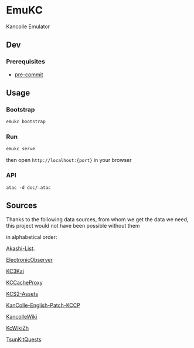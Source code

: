 # EmuKC

Kancolle Emulator

## Dev

### Prerequisites

- [pre-commit](https://pre-commit.com/)

## Usage

### Bootstrap

```bash
emukc bootstrap
```

### Run

```bash
emukc serve
```

then open `http://localhost:{port}` in your browser

### API

```shell
atac -d doc/.atac
```

## Sources

Thanks to the following data sources, from whom we get the data we need, this project would not have been possible without them

in alphabetical order:

[Akashi-List](https://github.com/yukikuri/akashi-list).

[ElectronicObserver](https://github.com/andanteyk/ElectronicObserver)

[KC3Kai](https://github.com/KC3Kai/KC3Kai)

[KCCacheProxy](https://github.com/Tibowl/KCCacheProxy)

[KCS2-Assets](https://github.com/sinsinpub/kcs2-assets)

[KanColle-English-Patch-KCCP](https://github.com/Oradimi/KanColle-English-Patch-KCCP)

[KancolleWiki](https://en.kancollewiki.net/Quests)

[KcWikiZh](https://github.com/kcwikizh)

[TsunKitQuests](https://github.com/planetarian/TsunKitQuests/tree/main)

